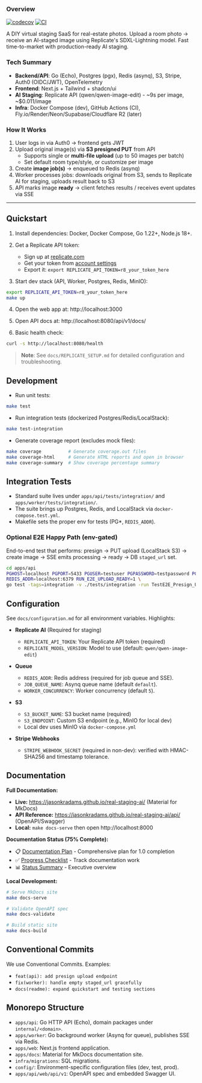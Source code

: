 ### Overview

[![codecov](https://codecov.io/gh/jasonkradams/real-staging-ai/graph/badge.svg?token=SXDCPC1HOK)](https://codecov.io/gh/jasonkradams/real-staging-ai)
[![CI](https://github.com/jasonkradams/real-staging-ai/actions/workflows/ci.yml/badge.svg)](https://github.com/jasonkradams/real-staging-ai/actions/workflows/ci.yml)

A DIY virtual staging SaaS for real-estate photos. Upload a room photo → receive an AI-staged image using Replicate's SDXL-Lightning model. Fast time-to-market with production-ready AI staging.

### Tech Summary
- **Backend/API**: Go (Echo), Postgres (pgx), Redis (asynq), S3, Stripe, Auth0 (OIDC/JWT), OpenTelemetry
- **Frontend**: Next.js + Tailwind + shadcn/ui
- **AI Staging**: Replicate API (qwen/qwen-image-edit) - ~9s per image, ~$0.011/image
- **Infra**: Docker Compose (dev), GitHub Actions (CI), Fly.io/Render/Neon/Supabase/Cloudflare R2 (later)

### How It Works
1. User logs in via Auth0 → frontend gets JWT
2. Upload original image(s) via **S3 presigned PUT** from API
   - Supports single or **multi-file upload** (up to 50 images per batch)
   - Set default room type/style, or customize per image
3. Create **image job(s)** → enqueued to Redis (asynq)
4. Worker processes jobs: downloads original from S3, sends to Replicate AI for staging, uploads result back to S3
5. API marks image **ready** → client fetches results / receives event updates via SSE

---

## Quickstart

1. Install dependencies: Docker, Docker Compose, Go 1.22+, Node.js 18+.

2. Get a Replicate API token:
   - Sign up at [replicate.com](https://replicate.com)
   - Get your token from [account settings](https://replicate.com/account/api-tokens)
   - Export it: `export REPLICATE_API_TOKEN=r8_your_token_here`

3. Start dev stack (API, Worker, Postgres, Redis, MinIO):

```bash
export REPLICATE_API_TOKEN=r8_your_token_here
make up
```

4. Open the web app at: http://localhost:3000

5. Open API docs at: http://localhost:8080/api/v1/docs/

6. Basic health check:

```bash
curl -s http://localhost:8080/health
```

> **Note**: See `docs/REPLICATE_SETUP.md` for detailed configuration and troubleshooting.

## Development

- Run unit tests:

```bash
make test
```

- Run integration tests (dockerized Postgres/Redis/LocalStack):

```bash
make test-integration
```

- Generate coverage report (excludes mock files):

```bash
make coverage          # Generate coverage.out files
make coverage-html     # Generate HTML reports and open in browser
make coverage-summary  # Show coverage percentage summary
```

## Integration Tests

- Standard suite lives under `apps/api/tests/integration/` and `apps/worker/tests/integration/`.
- The suite brings up Postgres, Redis, and LocalStack via `docker-compose.test.yml`.
- Makefile sets the proper env for tests (PG*, `REDIS_ADDR`).

### Optional E2E Happy Path (env-gated)

End-to-end test that performs: presign → PUT upload (LocalStack S3) → create image → SSE emits processing → ready → DB `staged_url` set.

```bash
cd apps/api
PGHOST=localhost PGPORT=5433 PGUSER=testuser PGPASSWORD=testpassword PGDATABASE=testdb PGSSLMODE=disable \
REDIS_ADDR=localhost:6379 RUN_E2E_UPLOAD_READY=1 \
go test -tags=integration -v ./tests/integration -run TestE2E_Presign_Upload_CreateImage_ReadyViaSSE
```

## Configuration

See `docs/configuration.md` for all environment variables. Highlights:

- **Replicate AI** (Required for staging)
  - `REPLICATE_API_TOKEN`: Your Replicate API token (required)
  - `REPLICATE_MODEL_VERSION`: Model to use (default: `qwen/qwen-image-edit`)

- **Queue**
  - `REDIS_ADDR`: Redis address (required for job queue and SSE).
  - `JOB_QUEUE_NAME`: Asynq queue name (default `default`).
  - `WORKER_CONCURRENCY`: Worker concurrency (default `5`).

- **S3**
  - `S3_BUCKET_NAME`: S3 bucket name (required)
  - `S3_ENDPOINT`: Custom S3 endpoint (e.g., MinIO for local dev)
  - Local dev uses MinIO via `docker-compose.yml`

- **Stripe Webhooks**
  - `STRIPE_WEBHOOK_SECRET` (required in non-dev): verified with HMAC-SHA256 and timestamp tolerance.

## Documentation

**Full Documentation:**
- **Live:** https://jasonkradams.github.io/real-staging-ai/ (Material for MkDocs)
- **API Reference:** https://jasonkradams.github.io/real-staging-ai/api/ (OpenAPI/Swagger)
- **Local:** `make docs-serve` then open http://localhost:8000

**Documentation Status (75% Complete):**
- 📋 [Documentation Plan](./apps/docs/planning/DOCUMENTATION_PLAN.md) - Comprehensive plan for 1.0 completion
- ✅ [Progress Checklist](./apps/docs/planning/DOCUMENTATION_CHECKLIST.md) - Track documentation work
- 📊 [Status Summary](./apps/docs/planning/DOCUMENTATION_SUMMARY.md) - Executive overview

**Local Development:**
```bash
# Serve MkDocs site
make docs-serve

# Validate OpenAPI spec
make docs-validate

# Build static site
make docs-build
```

## Conventional Commits

We use Conventional Commits. Examples:

- `feat(api): add presign upload endpoint`
- `fix(worker): handle empty staged_url gracefully`
- `docs(readme): expand quickstart and testing sections`

## Monorepo Structure

- `apps/api`: Go HTTP API (Echo), domain packages under `internal/<domain>`.
- `apps/worker`: Go background worker (Asynq for queue), publishes SSE via Redis.
- `apps/web`: Next.js frontend application.
- `apps/docs`: Material for MkDocs documentation site.
- `infra/migrations`: SQL migrations.
- `config/`: Environment-specific configuration files (dev, test, prod).
- `apps/api/web/api/v1`: OpenAPI spec and embedded Swagger UI.
